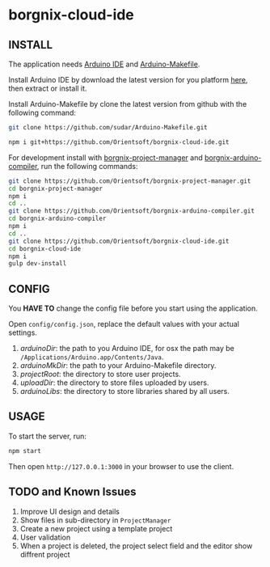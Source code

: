 # borgnix-cloud-ide

## INSTALL

The application needs [Arduino IDE](https://www.arduino.cc/en/main/software) and [Arduino-Makefile](https://github.com/sudar/Arduino-Makefile).

Install Arduino IDE by download the latest version for you platform [here](https://www.arduino.cc/en/main/software), then extract or install it.

Install Arduino-Makefile by clone the latest version from github with the following command:

```bash
git clone https://github.com/sudar/Arduino-Makefile.git
```


```bash
npm i git+https://github.com/Orientsoft/borgnix-cloud-ide.git
```

For development install with [borgnix-project-manager](https://github.com/Orientsoft/borgnix-project-manager) and [borgnix-arduino-compiler](https://github.com/Orientsoft/borgnix-arduino-compiler), run the following commands:

```bash
git clone https://github.com/Orientsoft/borgnix-project-manager.git
cd borgnix-project-manager
npm i
cd ..
git clone https://github.com/Orientsoft/borgnix-arduino-compiler.git
cd borgnix-arduino-compiler
npm i
cd ..
git clone https://github.com/Orientsoft/borgnix-cloud-ide.git
cd borgnix-cloud-ide
npm i
gulp dev-install
```

## CONFIG

You **HAVE TO** change the config file before you start using the application.

Open `config/config.json`, replace the default values with your actual settings.

1. *arduinoDir*: the path to you Arduino IDE, for osx the path may be `/Applications/Arduino.app/Contents/Java`.
2. *arduinoMkDir*: the path to your Arduino-Makefile directory.
3. *projectRoot*: the directory to store user projects.
4. *uploadDir*: the directory to store files uploaded by users.
5. *arduinoLibs*: the directory to store libraries shared by all users.

## USAGE

To start the server, run:

```bash
npm start
```

Then open `http://127.0.0.1:3000` in your browser to use the client.

## TODO and Known Issues

1. Improve UI design and details
2. Show files in sub-directory in `ProjectManager`
4. Create a new project using a template project
5. User validation
6. When a project is deleted, the project select field and the editor show diffrent project
